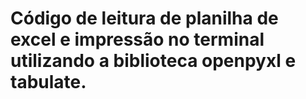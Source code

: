 # Código de leitura de planilha de excel e impressão no terminal utilizando a biblioteca openpyxl e tabulate.

